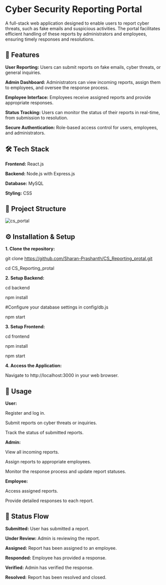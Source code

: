 # Cyber Security Reporting Portal

A full-stack web application designed to enable users to report cyber threats, such as fake emails and suspicious activities. The portal facilitates efficient handling of these reports by administrators and employees, ensuring timely responses and resolutions.


## 🚀 Features

**User Reporting:** Users can submit reports on fake emails, cyber threats, or general inquiries.

**Admin Dashboard:** Administrators can view incoming reports, assign them to employees, and oversee the response process.

**Employee Interface:** Employees receive assigned reports and provide appropriate responses.

**Status Tracking:** Users can monitor the status of their reports in real-time, from submission to resolution.

**Secure Authentication:** Role-based access control for users, employees, and administrators.


## 🛠️ Tech Stack

**Frontend:** React.js

**Backend:** Node.js with Express.js

**Database:** MySQL

**Styling:** CSS

## 📁 Project Structure

![cs_portal](https://github.com/user-attachments/assets/9fe6a39d-9324-4c11-a434-a21e6ac0b0b6)


## ⚙️ Installation & Setup
 
**1. Clone the repository:**

git clone https://github.com/Sharan-Prashanth/CS_Reporting_protal.git

cd CS_Reporting_protal

**2. Setup Backend:**

cd backend

npm install

#Configure your database settings in config/db.js

npm start

**3. Setup Frontend:**

cd frontend

npm install

npm start

**4. Access the Application:**

Navigate to http://localhost:3000 in your web browser.

## 🧪 Usage

**User:**

Register and log in.

Submit reports on cyber threats or inquiries.

Track the status of submitted reports.

**Admin:**

View all incoming reports.

Assign reports to appropriate employees.

Monitor the response process and update report statuses.

**Employee:**

Access assigned reports.

Provide detailed responses to each report.

## 📌 Status Flow

**Submitted:** User has submitted a report.

**Under Review:** Admin is reviewing the report.

**Assigned:** Report has been assigned to an employee.

**Responded:** Employee has provided a response.

**Verified:** Admin has verified the response.

**Resolved:** Report has been resolved and closed.

